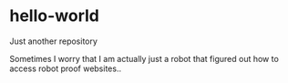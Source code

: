 # hello-world
Just another repository

Sometimes I worry that I am actually just a robot that figured out how to access robot proof websites..
